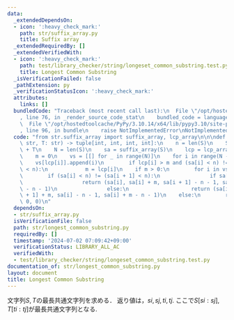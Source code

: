 ```yaml
---
data:
  _extendedDependsOn:
  - icon: ':heavy_check_mark:'
    path: str/suffix_array.py
    title: Suffix array
  _extendedRequiredBy: []
  _extendedVerifiedWith:
  - icon: ':heavy_check_mark:'
    path: test/library_checker/string/longeset_common_substring.test.py
    title: Longest Common Substring
  _isVerificationFailed: false
  _pathExtension: py
  _verificationStatusIcon: ':heavy_check_mark:'
  attributes:
    links: []
  bundledCode: "Traceback (most recent call last):\n  File \"/opt/hostedtoolcache/PyPy/3.10.14/x64/lib/pypy3.10/site-packages/onlinejudge_verify/documentation/build.py\"\
    , line 76, in _render_source_code_stat\n    bundled_code = language.bundle(\n\
    \  File \"/opt/hostedtoolcache/PyPy/3.10.14/x64/lib/pypy3.10/site-packages/onlinejudge_verify/languages/python.py\"\
    , line 96, in bundle\n    raise NotImplementedError\nNotImplementedError\n"
  code: "from str.suffix_array import suffix_array, lcp_array\n\n\ndef find_lcs_idx(S:\
    \ str, T: str) -> tuple[int, int, int, int]:\n    n = len(S)\n    S = S + \"_\"\
    \ + T\n    N = len(S)\n    sa = suffix_array(S)\n    lcp = lcp_array(S, sa)\n\n\
    \    m = 0\n    vs = [[] for _ in range(N)]\n    for i in range(N - 1):\n    \
    \    vs[lcp[i]].append(i)\n        if lcp[i] > m and (sa[i] < n) != (sa[i + 1]\
    \ < n):\n            m = lcp[i]\n    if m > 0:\n        for i in vs[m]:\n    \
    \        if (sa[i] < n) != (sa[i + 1] < n):\n                if sa[i] < n:\n \
    \                   return (sa[i], sa[i] + m, sa[i + 1] - n - 1, sa[i + 1] + m\
    \ - n - 1)\n                else:\n                    return (sa[i + 1], sa[i\
    \ + 1] + m, sa[i] - n - 1, sa[i] + m - n - 1)\n    else:\n        return (0, 0,\
    \ 0, 0)\n"
  dependsOn:
  - str/suffix_array.py
  isVerificationFile: false
  path: str/longest_common_substring.py
  requiredBy: []
  timestamp: '2024-07-02 07:09:42+09:00'
  verificationStatus: LIBRARY_ALL_AC
  verifiedWith:
  - test/library_checker/string/longeset_common_substring.test.py
documentation_of: str/longest_common_substring.py
layout: document
title: Longest Common Substring
---
```


文字列$S, T$の最長共通文字列を求める．
返り値は，$si, sj, ti, tj$. ここで$S[si: sj], T[ti: tj]$が最長共通文字列となる.